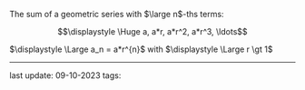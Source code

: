 The sum of a geometric series with $\large n$-ths terms:


$$\displaystyle \Huge a, a*r, a*r^2, a*r^3, \ldots$$

$\displaystyle \Large  a_n = a*r^{n}$ with $\displaystyle \Large r \gt 1$



---
last update: 09-10-2023
tags: